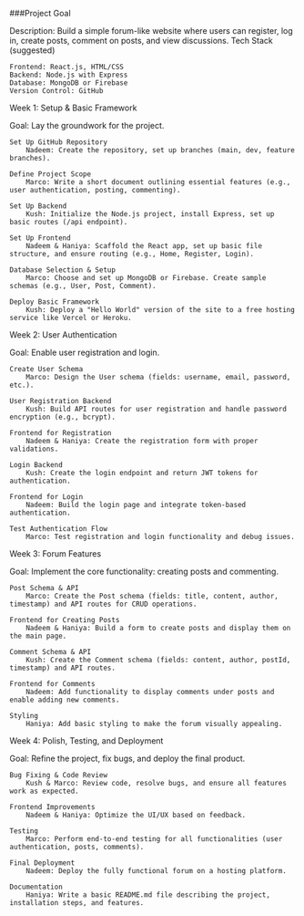 ###Project Goal

Description: 
Build a simple forum-like website where users can register, log in, create posts, comment on posts, and view discussions.
Tech Stack (suggested)

    Frontend: React.js, HTML/CSS
    Backend: Node.js with Express
    Database: MongoDB or Firebase
    Version Control: GitHub

Week 1: Setup & Basic Framework

Goal: Lay the groundwork for the project.

    Set Up GitHub Repository
        Nadeem: Create the repository, set up branches (main, dev, feature branches).

    Define Project Scope
        Marco: Write a short document outlining essential features (e.g., user authentication, posting, commenting).

    Set Up Backend
        Kush: Initialize the Node.js project, install Express, set up basic routes (/api endpoint).

    Set Up Frontend
        Nadeem & Haniya: Scaffold the React app, set up basic file structure, and ensure routing (e.g., Home, Register, Login).

    Database Selection & Setup
        Marco: Choose and set up MongoDB or Firebase. Create sample schemas (e.g., User, Post, Comment).

    Deploy Basic Framework
        Kush: Deploy a "Hello World" version of the site to a free hosting service like Vercel or Heroku.

Week 2: User Authentication

Goal: Enable user registration and login.

    Create User Schema
        Marco: Design the User schema (fields: username, email, password, etc.).

    User Registration Backend
        Kush: Build API routes for user registration and handle password encryption (e.g., bcrypt).

    Frontend for Registration
        Nadeem & Haniya: Create the registration form with proper validations.

    Login Backend
        Kush: Create the login endpoint and return JWT tokens for authentication.

    Frontend for Login
        Nadeem: Build the login page and integrate token-based authentication.

    Test Authentication Flow
        Marco: Test registration and login functionality and debug issues.

Week 3: Forum Features

Goal: Implement the core functionality: creating posts and commenting.

    Post Schema & API
        Marco: Create the Post schema (fields: title, content, author, timestamp) and API routes for CRUD operations.

    Frontend for Creating Posts
        Nadeem & Haniya: Build a form to create posts and display them on the main page.

    Comment Schema & API
        Kush: Create the Comment schema (fields: content, author, postId, timestamp) and API routes.

    Frontend for Comments
        Nadeem: Add functionality to display comments under posts and enable adding new comments.

    Styling
        Haniya: Add basic styling to make the forum visually appealing.

Week 4: Polish, Testing, and Deployment

Goal: Refine the project, fix bugs, and deploy the final product.

    Bug Fixing & Code Review
        Kush & Marco: Review code, resolve bugs, and ensure all features work as expected.

    Frontend Improvements
        Nadeem & Haniya: Optimize the UI/UX based on feedback.

    Testing
        Marco: Perform end-to-end testing for all functionalities (user authentication, posts, comments).

    Final Deployment
        Nadeem: Deploy the fully functional forum on a hosting platform.

    Documentation
        Haniya: Write a basic README.md file describing the project, installation steps, and features.
